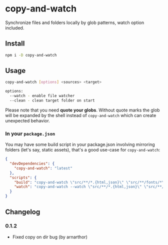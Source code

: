 # copy-and-watch

Synchronize files and folders locally by glob patterns, watch option included.

## Install

```sh
npm i -D copy-and-watch
```

## Usage

```sh
copy-and-watch [options] <sources> <target>

options:
  --watch - enable file watcher
  --clean - clean target folder on start
```

Please note that you need **quote your globs**. Without quote marks the glob will be expanded by the shell instead of `copy-and-watch` which can create unexpected behavior.

### In your `package.json`

You may have some build script in your package.json involving mirroring folders (let's say, static assets), that's a good use-case for `copy-and-watch`:

```json
{
  "devDependencies": {
    "copy-and-watch": "latest"
  },
  "scripts": {
    "build": "copy-and-watch \"src/**/*.{html,json}\" \"src/**/fonts/*\" dist",
    "watch": "copy-and-watch --watch \"src/**/*.{html,json}\" \"src/**/{fonts,images}/*\" dist"
  }
}
```

## Changelog

### 0.1.2

- Fixed copy on dir bug (by arnarthor)
